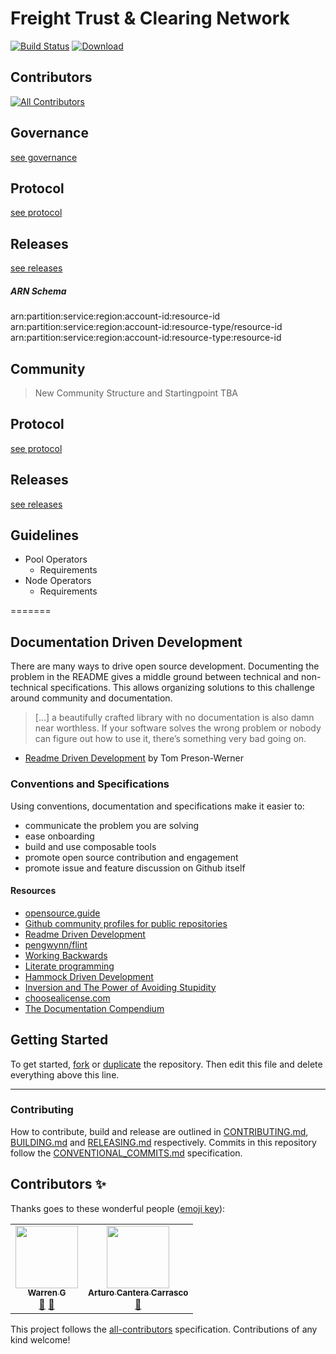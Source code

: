 # Freight Trust & Clearing Network

[![Build Status](https://travis-ci.com/freight-chain/network.svg?branch=master)](https://travis-ci.com/freight-chain/network)
[![Download](https://api.bintray.com/packages/hyperledger-org/besu-repo/besu/images/download.svg)](https://bintray.com/hyperledger-org/besu-repo/besu/_latestVersion)

## Contributors

<!-- ALL-CONTRIBUTORS-BADGE:START - Do not remove or modify this section -->
[![All Contributors](https://img.shields.io/badge/all_contributors-2-orange.svg?style=flat-square)](#contributors-)
<!-- ALL-CONTRIBUTORS-BADGE:END -->


## Governance

[see governance](https://github.com/freight-chain/rfc)


## Protocol

[see protocol](https://github.com/freight-trust/protocol)

## Releases

[see releases](https://github.com/freight-trust/releases])

##### ARN Schema

arn:partition:service:region:account-id:resource-id
arn:partition:service:region:account-id:resource-type/resource-id
arn:partition:service:region:account-id:resource-type:resource-id


## Community 

> New Community Structure and Startingpoint TBA

## Protocol

[see protocol](https://github.com/freight-trust/protocol)

## Releases

[see releases](https://github.com/freight-trust/releases])

## Guidelines

-   Pool Operators
    -   Requirements
-   Node Operators
    -   Requirements


=======
## Documentation Driven Development

There are many ways to drive open source development. Documenting the problem in
the README gives a middle ground between technical and non-technical
specifications. This allows organizing solutions to this challenge around
community and documentation.

> [...] a beautifully crafted library with no documentation is also damn near
> worthless. If your software solves the wrong problem or nobody can figure out
> how to use it, there’s something very bad going on.

-   [Readme Driven Development](http://tom.preston-werner.com/2010/08/23/readme-driven-development.html)
    by Tom Preson-Werner


### Conventions and Specifications

Using conventions, documentation and specifications make it easier to:

-   communicate the problem you are solving
-   ease onboarding
-   build and use composable tools
-   promote open source contribution and engagement
-   promote issue and feature discussion on Github itself

#### Resources

-   [opensource.guide](https://opensource.guide/)
-   [Github community profiles for public repositories](https://help.github.com/articles/about-community-profiles-for-public-repositories/)
-   [Readme Driven Development](http://tom.preston-werner.com/2010/08/23/readme-driven-development.html)
-   [pengwynn/flint](https://github.com/pengwynn/flint)
-   [Working Backwards](https://www.allthingsdistributed.com/2006/11/working_backwards.html)
-   [Literate programming](https://en.wikipedia.org/wiki/Literate_programming)
-   [Hammock Driven Development](https://www.youtube.com/watch?v=f84n5oFoZBc)
-   [Inversion and The Power of Avoiding Stupidity](https://fs.blog/2013/10/inversion/)
-   [choosealicense.com](http://choosealicense.com)
-   [The Documentation Compendium](https://github.com/kylelobo/The-Documentation-Compendium)

## Getting Started

To get started, [fork](https://help.github.com/articles/fork-a-repo/) or
[duplicate](https://help.github.com/articles/duplicating-a-repository/) the
repository. Then edit this file and delete everything above this line.

---

### Contributing

How to contribute, build and release are outlined in
[CONTRIBUTING.md](CONTRIBUTING.md), [BUILDING.md](BUILDING.md) and
[RELEASING.md](RELEASING.md) respectively. Commits in this repository follow the
[CONVENTIONAL_COMMITS.md](CONVENTIONAL_COMMITS.md) specification.

## Contributors ✨

Thanks goes to these wonderful people
([emoji key](https://allcontributors.org/docs/en/emoji-key)):

<!-- ALL-CONTRIBUTORS-LIST:START - Do not remove or modify this section -->
<!-- prettier-ignore-start -->
<!-- markdownlint-disable -->
<table>
  <tr>
    <td align="center"><a href="https://github.com/Wazzag99"><img src="https://avatars2.githubusercontent.com/u/33938431?v=4" width="100px;" alt=""/><br /><sub><b>Warren G</b></sub></a><br /><a href="#userTesting-Wazzag99" title="User Testing">📓</a> <a href="https://github.com/freight-chain/network/pulls?q=is%3Apr+reviewed-by%3AWazzag99" title="Reviewed Pull Requests">👀</a></td>
    <td align="center"><a href="https://github.com/xcantera"><img src="https://avatars0.githubusercontent.com/u/34890623?v=4" width="100px;" alt=""/><br /><sub><b>Arturo Cantera Carrasco</b></sub></a><br /><a href="#userTesting-xcantera" title="User Testing">📓</a></td>
  </tr>
</table>

<!-- markdownlint-enable -->
<!-- prettier-ignore-end -->
<!-- ALL-CONTRIBUTORS-LIST:END -->

This project follows the
[all-contributors](https://github.com/all-contributors/all-contributors)
specification. Contributions of any kind welcome!
